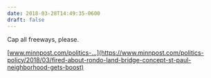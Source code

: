 ```yaml
---
date: 2018-03-28T14:49:35-0600
draft: false
---
```




Cap all freeways, please.

[www.minnpost.com/politics-…](https://www.minnpost.com/politics-policy/2018/03/fired-about-rondo-land-bridge-concept-st-paul-neighborhood-gets-boost)



